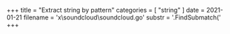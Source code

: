 +++
title = "Extract string by pattern"
categories = [ "string" ]
date = 2021-01-21
filename = 'x\soundcloud\soundcloud.go'
substr = '.FindSubmatch('
+++

